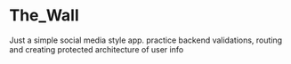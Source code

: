 # The_Wall
Just a simple social media style app.
practice backend validations, routing and creating protected architecture of user info
